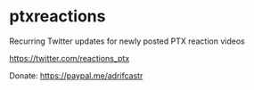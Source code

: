 # ptxreactions
Recurring Twitter updates for newly posted PTX reaction videos

https://twitter.com/reactions_ptx

Donate: https://paypal.me/adrifcastr
